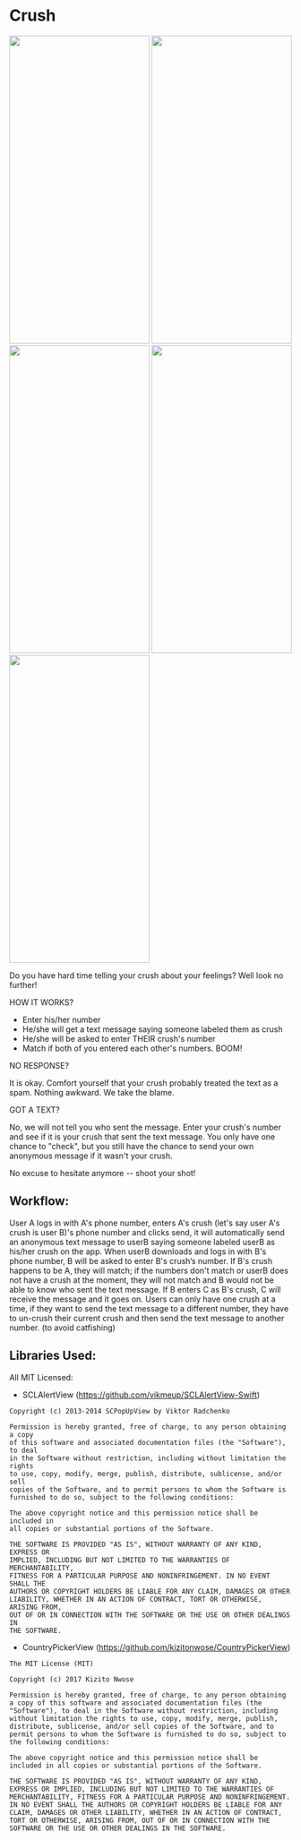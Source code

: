 # Crush

<img src= "https://github.com/ruhsane/Crush/blob/develop/Screenshots/Artboard%20%E2%80%93%201.png" width = 250 height = 550> </img>
<img src= "https://github.com/ruhsane/Crush/blob/develop/Screenshots/Artboard%20%E2%80%93%202.png" width = 250 height = 550> </img>
<img src= "https://github.com/ruhsane/Crush/blob/develop/Screenshots/Artboard%20%E2%80%93%203.png" width = 250 height = 550></img>
<img src= "https://github.com/ruhsane/Crush/blob/develop/Screenshots/Artboard%20%E2%80%93%204.png" width = 250 height = 550></img>
<img src= "https://github.com/ruhsane/Crush/blob/develop/Screenshots/Artboard%20%E2%80%93%205.png" width = 250 height = 550></img>

Do you have hard time telling your crush about your feelings? Well look no further!

HOW IT WORKS?
- Enter his/her number
- He/she will get a text message saying someone labeled them as crush
- He/she will be asked to enter THEIR crush's number
- Match if both of you entered each other's numbers. BOOM!

NO RESPONSE?

It is okay. Comfort yourself that your crush probably treated the text as a spam. Nothing awkward. We take the blame.

GOT A TEXT?

No, we will not tell you who sent the message. Enter your crush's number and see if it is your crush that sent the text message. You only have one chance to "check", but you still have the chance to send your own anonymous message if it wasn't your crush.

No excuse to hesitate anymore -- shoot your shot!

## Workflow: 
User A logs in with A's phone number, enters A's crush (let's say user A's crush is user B)'s phone number and clicks send, it will automatically send an anonymous text message to userB saying someone labeled userB as his/her crush on the app. When userB downloads and logs in with B's phone number, B will be asked to enter B's crush’s number. If B's crush happens to be A, they will match; if the numbers don't match or userB does not have a crush at the moment, they will not match and B would not be able to know who sent the text message. If B enters C as B's crush, C will receive the message and it goes on. 
Users can only have one crush at a time, if they want to send the text message to a different number, they have to un-crush their current crush and then send the text message to another number. (to avoid catfishing)


## Libraries Used:
All MIT Licensed:
- SCLAlertView (https://github.com/vikmeup/SCLAlertView-Swift)
```
Copyright (c) 2013-2014 SCPopUpView by Viktor Radchenko

Permission is hereby granted, free of charge, to any person obtaining a copy
of this software and associated documentation files (the "Software"), to deal
in the Software without restriction, including without limitation the rights
to use, copy, modify, merge, publish, distribute, sublicense, and/or sell
copies of the Software, and to permit persons to whom the Software is
furnished to do so, subject to the following conditions:

The above copyright notice and this permission notice shall be included in
all copies or substantial portions of the Software.

THE SOFTWARE IS PROVIDED "AS IS", WITHOUT WARRANTY OF ANY KIND, EXPRESS OR
IMPLIED, INCLUDING BUT NOT LIMITED TO THE WARRANTIES OF MERCHANTABILITY,
FITNESS FOR A PARTICULAR PURPOSE AND NONINFRINGEMENT. IN NO EVENT SHALL THE
AUTHORS OR COPYRIGHT HOLDERS BE LIABLE FOR ANY CLAIM, DAMAGES OR OTHER
LIABILITY, WHETHER IN AN ACTION OF CONTRACT, TORT OR OTHERWISE, ARISING FROM,
OUT OF OR IN CONNECTION WITH THE SOFTWARE OR THE USE OR OTHER DEALINGS IN
THE SOFTWARE.
```

- CountryPickerView (https://github.com/kizitonwose/CountryPickerView)
```
The MIT License (MIT)

Copyright (c) 2017 Kizito Nwose

Permission is hereby granted, free of charge, to any person obtaining a copy of this software and associated documentation files (the "Software"), to deal in the Software without restriction, including without limitation the rights to use, copy, modify, merge, publish, distribute, sublicense, and/or sell copies of the Software, and to permit persons to whom the Software is furnished to do so, subject to the following conditions:

The above copyright notice and this permission notice shall be included in all copies or substantial portions of the Software.

THE SOFTWARE IS PROVIDED "AS IS", WITHOUT WARRANTY OF ANY KIND, EXPRESS OR IMPLIED, INCLUDING BUT NOT LIMITED TO THE WARRANTIES OF MERCHANTABILITY, FITNESS FOR A PARTICULAR PURPOSE AND NONINFRINGEMENT. IN NO EVENT SHALL THE AUTHORS OR COPYRIGHT HOLDERS BE LIABLE FOR ANY CLAIM, DAMAGES OR OTHER LIABILITY, WHETHER IN AN ACTION OF CONTRACT, TORT OR OTHERWISE, ARISING FROM, OUT OF OR IN CONNECTION WITH THE SOFTWARE OR THE USE OR OTHER DEALINGS IN THE SOFTWARE.
```

